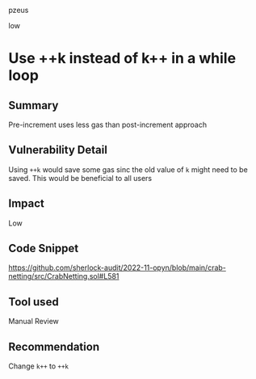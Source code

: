pzeus

low

# Use ++k instead of k++ in a while loop

## Summary
Pre-increment uses less gas than post-increment approach
## Vulnerability Detail
Using `++k` would save some gas sinc the old value of `k` might need to be saved. This would be beneficial to all users
## Impact
Low
## Code Snippet
https://github.com/sherlock-audit/2022-11-opyn/blob/main/crab-netting/src/CrabNetting.sol#L581
## Tool used

Manual Review

## Recommendation
Change `k++` to `++k`